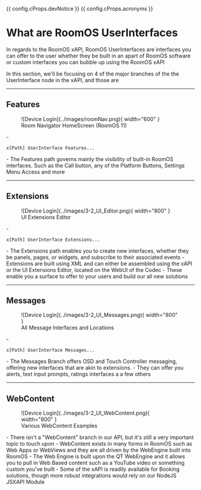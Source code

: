 {{ config.cProps.devNotice }}
{{ config.cProps.acronyms }}
# What are RoomOS UserInterfaces

In regards to the RoomOS xAPI, RoomOS UserInterfaces are interfaces you can offer to the user whether they be built in an apart of RoomOS software or custom interfaces you can bubble up using the RoomOS xAPI

In this section, we'll be focusing on 4 of the major branches of the the UserInterface node in the xAPI, and those are

- - -

## Features
<figure markdown="span">
    ![Device Login](../images/roomNav.png){ width="600" }
    <figcaption>Room Navigator HomeScreen (RoomOS 11)</figcaption>
</figure>
- <pre><code>x[Path] UserInterface Features...</code></pre>
- The Features path governs mainly the visibility of built-in RoomOS interfaces. Such as the Call button, any of the Platform Buttons, Settings Menu Access and more

- - -

## Extensions
<figure markdown="span">
    ![Device Login](../images/3-2_UI_Editor.png){ width="800" }
    <figcaption>UI Extensions Editor</figcaption>
</figure>
- <pre><code>x[Path] UserInterface Extensions...</code></pre>
- The Extensions path enables you to create new interfaces, whether they be panels, pages, or widgets, and subscribe to their associated events
- Extensions are built using XML and can either be assembled using the xAPI or the UI Extensions Editor, located on the WebUI of the Codec
- These enable you a surface to offer to your users and build our all new solutions

- - -

## Messages
<figure markdown="span">
    ![Device Login](../images/3-2_UI_Messages.png){ width="800" }
    <figcaption>All Message Interfaces and Locations</figcaption>
</figure>
- <pre><code>x[Path] UserInterface Messages...</code></pre>
- The Messages Branch offers OSD and Touch Controller messaging, offering new interfaces that are akin to extensions.
- They can offer you alerts, text input prompts, ratings interfaces a a few others

- - -

## WebContent
<figure markdown="span">
    ![Device Login](../images/3-2_UI_WebContent.png){ width="800" }
    <figcaption>Various WebContent Examples</figcaption>
</figure>
- There isn't a "WebContent" branch in our API, but it's still a very important topic to touch upon
- WebContent exists in many forms in RoomOS such as Web Apps or WebViews and they are all driven by the WebEngine built into RoomOS
- The Web Engine is built upon the QT WebEngine and it allows you to pull in Web Based content such as a YouTube video or something custom you've built
- Some of the xAPI is readily available for Booking solutions, though more robust integrations would rely on our NodeJS JSXAPI Module
